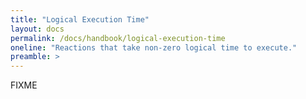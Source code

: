 ```yaml
---
title: "Logical Execution Time"
layout: docs
permalink: /docs/handbook/logical-execution-time
oneline: "Reactions that take non-zero logical time to execute."
preamble: >
---
```


FIXME
